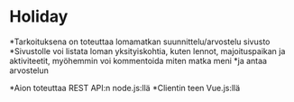 # Holiday

*Tarkoituksena on toteuttaa lomamatkan suunnittelu/arvostelu sivusto
*Sivustolle voi listata loman yksityiskohtia, kuten lennot, majoituspaikan ja aktiviteetit, myöhemmin voi kommentoida miten matka meni 
*ja antaa arvostelun

*Aion toteuttaa REST API:n node.js:llä 
*Clientin teen Vue.js:llä
